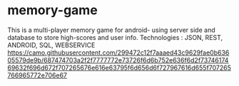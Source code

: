 # memory-game
This is a multi-player memory game for android- using server side and database to store high-scores and user info. Technologies  : JSON, REST, ANDROID, SQL, WEBSERVICE
https://camo.githubusercontent.com/299472c12f7aaaed43c9629fae0b63605579de9b/687474703a2f2f7777772e73726f6d6b752e636f6d2f7374617469632f696d672f707265676e616e63795f6d656d6f727967616d655f707265766965772e706e67
